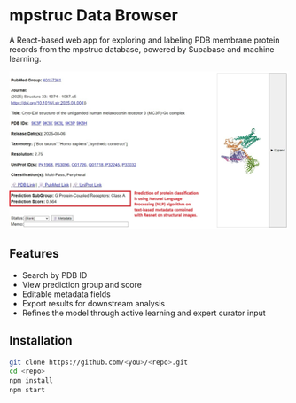 # mpstruc Data Browser

A React-based web app for exploring and labeling PDB membrane protein records from the mpstruc database, powered by Supabase and machine learning.

![Screenshot](public/images/logo.png)

## Features
- Search by PDB ID
- View prediction group and score
- Editable metadata fields
- Export results for downstream analysis
- Refines the model through active learning and expert curator input

## Installation
```bash
git clone https://github.com/<you>/<repo>.git
cd <repo>
npm install
npm start
